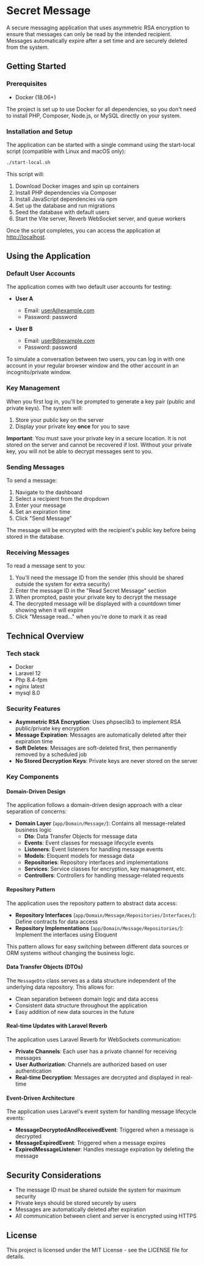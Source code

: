 # Secret Message

A secure messaging application that uses asymmetric RSA encryption to ensure that messages can only be read by the intended recipient. Messages automatically expire after a set time and are securely deleted from the system.

## Getting Started

### Prerequisites

- Docker (18.06+)

The project is set up to use Docker for all dependencies, so you don't need to install PHP, Composer, Node.js, or MySQL directly on your system.

### Installation and Setup

The application can be started with a single command using the start-local script (compatible with Linux and macOS only):

```bash
./start-local.sh
```

This script will:
1. Download Docker images and spin up containers
2. Install PHP dependencies via Composer
3. Install JavaScript dependencies via npm
4. Set up the database and run migrations
5. Seed the database with default users
6. Start the Vite server, Reverb WebSocket server, and queue workers

Once the script completes, you can access the application at [http://localhost](http://localhost).

## Using the Application

### Default User Accounts

The application comes with two default user accounts for testing:

- **User A**
  - Email: userA@example.com
  - Password: password

- **User B**
  - Email: userB@example.com
  - Password: password

To simulate a conversation between two users, you can log in with one account in your regular browser window and the other account in an incognito/private window.

### Key Management

When you first log in, you'll be prompted to generate a key pair (public and private keys). The system will:

1. Store your public key on the server
2. Display your private key **once** for you to save

**Important**: You must save your private key in a secure location. It is not stored on the server and cannot be recovered if lost. Without your private key, you will not be able to decrypt messages sent to you.

### Sending Messages

To send a message:

1. Navigate to the dashboard
2. Select a recipient from the dropdown
3. Enter your message
4. Set an expiration time
5. Click "Send Message"

The message will be encrypted with the recipient's public key before being stored in the database.

### Receiving Messages

To read a message sent to you:

1. You'll need the message ID from the sender (this should be shared outside the system for extra security)
2. Enter the message ID in the "Read Secret Message" section
3. When prompted, paste your private key to decrypt the message
4. The decrypted message will be displayed with a countdown timer showing when it will expire
5. Click "Message read..." when you're done to mark it as read

## Technical Overview

### Tech stack
  * Docker
  * Laravel 12 
  * Php 8.4-fpm
  * nginx latest
  * mysql 8.0

### Security Features

- **Asymmetric RSA Encryption**: Uses phpseclib3 to implement RSA public/private key encryption
- **Message Expiration**: Messages are automatically deleted after their expiration time
- **Soft Deletes**: Messages are soft-deleted first, then permanently removed by a scheduled job
- **No Stored Decryption Keys**: Private keys are never stored on the server

### Key Components

#### Domain-Driven Design

The application follows a domain-driven design approach with a clear separation of concerns:

- **Domain Layer** (`app/Domain/Message/`): Contains all message-related business logic
  - **Dto**: Data Transfer Objects for message data
  - **Events**: Event classes for message lifecycle events
  - **Listeners**: Event listeners for handling message events
  - **Models**: Eloquent models for message data
  - **Repositories**: Repository interfaces and implementations
  - **Services**: Service classes for encryption, key management, etc.
  - **Controllers**: Controllers for handling message-related requests

#### Repository Pattern

The application uses the repository pattern to abstract data access:

- **Repository Interfaces** (`app/Domain/Message/Repositories/Interfaces/`): Define contracts for data access
- **Repository Implementations** (`app/Domain/Message/Repositories/`): Implement the interfaces using Eloquent

This pattern allows for easy switching between different data sources or ORM systems without changing the business logic.

#### Data Transfer Objects (DTOs)

The `MessageDto` class serves as a data structure independent of the underlying data repository. This allows for:

- Clean separation between domain logic and data access
- Consistent data structure throughout the application
- Easy addition of new data sources in the future

#### Real-time Updates with Laravel Reverb

The application uses Laravel Reverb for WebSockets communication:

- **Private Channels**: Each user has a private channel for receiving messages
- **User Authorization**: Channels are authorized based on user authentication
- **Real-time Decryption**: Messages are decrypted and displayed in real-time

#### Event-Driven Architecture

The application uses Laravel's event system for handling message lifecycle events:

- **MessageDecryptedAndReceivedEvent**: Triggered when a message is decrypted
- **MessageExpiredEvent**: Triggered when a message expires
- **ExpiredMessageListener**: Handles message expiration by deleting the message

## Security Considerations

- The message ID must be shared outside the system for maximum security
- Private keys should be stored securely by users
- Messages are automatically deleted after expiration
- All communication between client and server is encrypted using HTTPS

## License

This project is licensed under the MIT License - see the LICENSE file for details.
